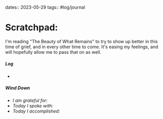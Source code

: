 dates:: 2023-05-29
tags:: #log/journal 

# Scratchpad:

I'm reading "The Beauty of What Remains" to try to show up better in this time of grief, and in every other time to come. It's easing my feelings, and will hopefully allow me to pass that on as well.



##### Log
- 

##### Wind Down
- *I am grateful for:* 
- *Today I spoke with:* 
- *Today I accomplished:* 



